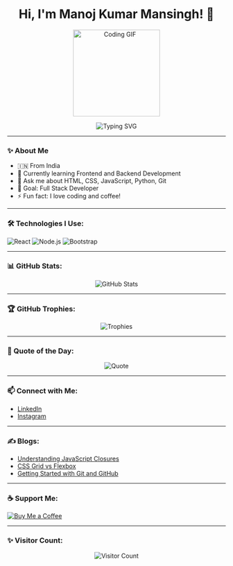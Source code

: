 <h1 align="center">Hi, I'm Manoj Kumar Mansingh! 👋</h1>

<p align="center">
  <img src="https://media3.giphy.com/media/v1.Y2lkPTc5MGI3NjExNHNyeXozZTNwbzJycWVqY2I1ZGtvMDFuaGN1Z2duMzNtbnU2MDU5YSZlcD12MV9pbnRlcm5hbF9naWZfYnlfaWQmY3Q9Zw/GRPy8MKag9U1U88hzY/giphy.gif" width="200" height="200" alt="Coding GIF"/>
</p>

<p align="center">
  <img src="https://readme-typing-svg.herokuapp.com?font=Fira+Code&weight=500&size=24&pause=1000&color=00F700&center=true&vCenter=true&width=435&lines=Passionate+Web+Developer;Open+Source+Enthusiast;Always+Learning+New+Things" alt="Typing SVG" />
</p>

---

### ✨ About Me
- 🇮🇳 From India  
- 🌱 Currently learning Frontend and Backend Development  
- 💬 Ask me about HTML, CSS, JavaScript, Python, Git  
- 🎯 Goal: Full Stack Developer  
- ⚡ Fun fact: I love coding and coffee!

---

### 🛠️ Technologies I Use:
<p>
  <img src="https://img.shields.io/badge/React-%2361DAFB.svg?&style=for-the-badge&logo=react&logoColor=white" alt="React"/>
  <img src="https://img.shields.io/badge/Node.js-%23339933.svg?&style=for-the-badge&logo=node.js&logoColor=white" alt="Node.js"/>
  <img src="https://img.shields.io/badge/Bootstrap-%23563D7C.svg?&style=for-the-badge&logo=bootstrap&logoColor=white" alt="Bootstrap"/>
</p>

---

### 📊 GitHub Stats:
<p align="center">
  <img src="https://github-readme-stats.vercel.app/api?username=manojkumarmansingh&show_icons=true&theme=radical" alt="GitHub Stats" />
  <br/>

---

### 🏆 GitHub Trophies:
<p align="center">
  <img src="https://github-profile-trophy.vercel.app/?username=manojkumarmansingh&theme=radical&no-frame=true&no-bg=true&margin-w=4" alt="Trophies" />
</p>

---

### 💬 Quote of the Day:
<p align="center">
  <img src="https://quotes-github-readme.vercel.app/api?type=horizontal&theme=radical" alt="Quote" />
</p>

---

### 📫 Connect with Me:
- [LinkedIn](https://www.linkedin.com/in/manojkumarmansingh)  
- [Instagram](https://instagram.com/manojkumarmansingh)

---

### ✍️ Blogs:
- [Understanding JavaScript Closures](https://medium.com/@manojkumarmansingh/javascript-closures-explained-12345)
- [CSS Grid vs Flexbox](https://dev.to/manojkumarmansingh/css-grid-vs-flexbox-which-one-to-use-67890)
- [Getting Started with Git and GitHub](https://hashnode.com/@manojkumarmansingh/getting-started-with-git-and-github)

---

### ☕ Support Me:
[![Buy Me a Coffee](https://img.shields.io/badge/Buy%20Me%20a%20Coffee-%23FFDD00.svg?&style=for-the-badge&logo=buy-me-a-coffee&logoColor=black)](https://www.buymeacoffee.com/manojkumarmansingh)

---

### ✨ Visitor Count:
<p align="center">
  <img src="https://profile-counter.glitch.me/manojkumarmansingh/count.svg" alt="Visitor Count" />
</p>
